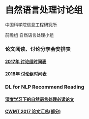 # 自然语言处理讨论组

中国科学院信息工程研究所

前瞻组 自然语言处理小组

### 论文阅读、讨论分享会安排表
#### [2017年 讨论组时间表](https://github.com/XingLuxi/NLP-Paper-Reading-Schedule/blob/master/2017-Schedule-1.md) 
#### [2018年 讨论组时间表](https://github.com/XingLuxi/NLP-Paper-Reading-Schedule/blob/master/2018-Schedule-1.md)

### DL for NLP Recommend Reading

#### [深度学习下的自然语言处理必读论文](https://github.com/XingLuxi/NLP-Paper-Reading-Schedule/blob/master/dl-for-nlp-paper.md) 

#### [CWMT 2017 论文汇总(部分)](https://github.com/XingLuxi/NLP-Paper-Reading-Schedule/blob/master/CWMT2017-Paper-Review.md)
